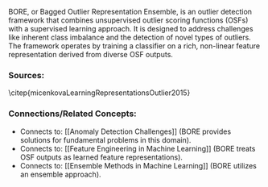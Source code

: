 BORE, or Bagged Outlier Representation Ensemble, is an outlier detection framework that combines unsupervised outlier scoring functions (OSFs) with a supervised learning approach. 
It is designed to address challenges like inherent class imbalance and the detection of novel types of outliers.
The framework operates by training a classifier on a rich, non-linear feature representation derived from diverse OSF outputs.

### Sources:
\citep{micenkovaLearningRepresentationsOutlier2015}

### Connections/Related Concepts:
* Connects to: [[Anomaly Detection Challenges]] (BORE provides solutions for fundamental problems in this domain).
* Connects to: [[Feature Engineering in Machine Learning]] (BORE treats OSF outputs as learned feature representations).
* Connects to: [[Ensemble Methods in Machine Learning]] (BORE utilizes an ensemble approach).